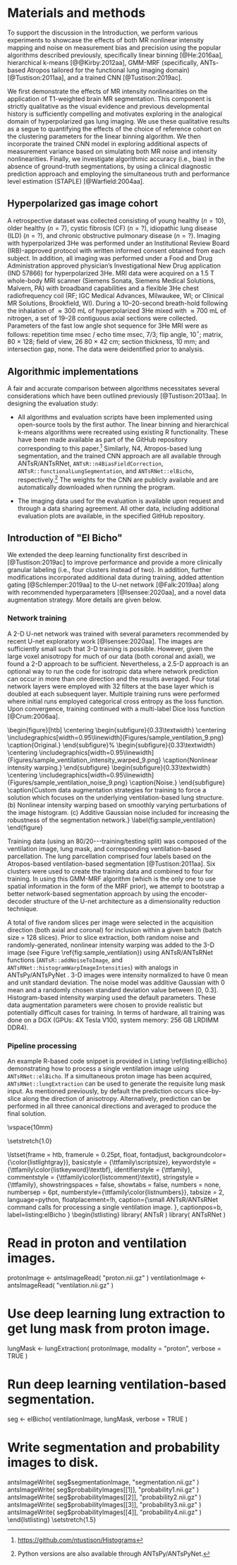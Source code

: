 
# Materials and methods

To support the discussion in the Introduction, we perform various experiments to
showcase the effects of both MR nonlinear intensity mapping and noise on
measurement bias and precision using the popular algorithms described
previously, specifically linear binning [@He:2016aa], hierarchical k-means
[@@Kirby:2012aa], GMM-MRF (specifically, ANTs-based Atropos tailored for
the functional lung imaging domain) [@Tustison:2011aa],
and a trained CNN [@Tustison:2019ac].

We first demonstrate the effects of MR intensity nonlinearities on the
application of T1-weighted brain MR segmentation.  This component is
strictly qualitative as the visual evidence and previous developmental history
is sufficiently compelling and motivates exploring in the analogical domain of
hyperpolarized gas lung imaging.  We use these qualitative results as a segue to
quantifying the effects of the choice of reference cohort on the clustering
parameters for the linear binning algorithm.  We then incorporate the
trained CNN model in exploring additional aspects of measurement variance based on
simulating both MR noise and intensity nonlinearities.  Finally, we investigate
algorithmic accuracy (i.e., bias) in the absence of ground-truth segmentations,
by using a clinical diagnostic prediction approach and employing the simultaneous
truth and performance level estimation (STAPLE) [@Warfield:2004aa].

## Hyperpolarized gas image cohort

A retrospective dataset was collected consisting of young healthy ($n=10$),
older healthy ($n=7$), cystic fibrosis (CF) ($n=?$), idiopathic lung disease
(ILD) ($n=?$), and chronic obstructive pulmonary disease ($n=?$).
Imaging with hyperpolarized 3He was
performed under an Institutional Review Board (IRB)-approved protocol with
written informed consent obtained from each subject. In addition, all imaging
was performed under a Food and Drug Administration approved physician’s
Investigational New Drug application (IND 57866) for hyperpolarized 3He. MRI
data were acquired on a 1.5 T whole-body MRI scanner (Siemens Sonata, Siemens
Medical Solutions, Malvern, PA) with broadband capabilities and a flexible 3He
chest radiofrequency coil (RF; IGC Medical Advances, Milwaukee, WI; or Clinical
MR Solutions, Brookfield, WI). During a 10–20-second breath-hold following the
inhalation of $\approx 300$ mL of hyperpolarized 3He mixed with $\approx 700$ mL
of nitrogen, a set of 19–28 contiguous axial sections were collected. Parameters
of the fast low angle shot sequence for 3He MRI were as follows: repetition time
msec / echo time msec, 7/3; flip angle, 10$^{\circ}$; matrix, 80 $\times$ 128;
field of view, 26 80 $\times$ 42 cm; section thickness, 10 mm; and intersection
gap, none. The data were deidentified prior to analysis.

## Algorithmic implementations

A fair and accurate comparison between algorithms necessitates several considerations
which have been outlined previously [@Tustison:2013aa].  In designing the evaluation
study:

* All algorithms and evaluation scripts have been implemented using open-source
  tools by the first author.  The linear binning and hierarchical k-means
  algorithms were recreated using existing R functionality.  These have been made
  available as part of the GitHub repository corresponding to this paper.[^2]
  Similarly, N4, Atropos-based lung segmentation, and the trained CNN approach are
  all available through ANTsR/ANTsRNet, ``ANTsR::n4BiasFieldCorrection``,
  ``ANTsR::functionalLungSegmentation``, and ``ANTsRNet::elBicho``, respectively.[^3]
  The weights for the CNN are publicly available and are automatically downloaded
  when running the program.

* The imaging data used for the evaluation is available upon request and through a data
  sharing agreement.  All other data, including additional evaluation plots are available,
  in the specified GitHub repository.

[^2]:  https://github.com/ntustison/Histograms

[^3]:  Python versions are also available through ANTsPy/ANTsPyNet.

## Introduction of "El Bicho"

We extended the deep learning functionality first described in
[@Tustison:2019ac] to improve performance and provide a more clinically granular
labeling (i.e., four clusters instead of two).  In addition, further
modifications incorporated additional data during training, added attention
gating [@Schlemper:2019aa] to the U-net network [@Falk:2019aa] along with
recommended hyperparameters [@Isensee:2020aa], and a novel data augmentation
strategy.  More details are given below.

### Network training

A 2-D U-net network was trained with several parameters recommended by recent
U-net exploratory work [@Isensee:2020aa].  The images are sufficiently small
such that 3-D training is possible.  However, given the large voxel anisotropy
for much of our data (both coronal and axial), we found a 2-D approach to be
sufficient.  Nevertheless, a 2.5-D approach is an optional way to run the code
for isotropic data where network prediction can occur in more than one direction
and the results averaged. Four total network layers were employed with 32
filters at the base layer which is doubled at each subsequent layer.  Multiple
training runs were performed where initial runs employed categorical cross
entropy as the loss function.  Upon convergence, training continued with a
multi-label Dice loss function [@Crum:2006aa].

\begin{figure}[htb]
  \centering
  \begin{subfigure}{0.33\textwidth}
    \centering
    \includegraphics[width=0.95\linewidth]{Figures/sample_ventilation_9.png}
    \caption{Original.}
  \end{subfigure}%
  \begin{subfigure}{0.33\textwidth}
    \centering
    \includegraphics[width=0.95\linewidth]{Figures/sample_ventilation_intensity_warped_9.png}
    \caption{Nonlinear intensity warping.}
  \end{subfigure}
  \begin{subfigure}{0.33\textwidth}
    \centering
    \includegraphics[width=0.95\linewidth]{Figures/sample_ventilation_noise_9.png}
    \caption{Noise.}
  \end{subfigure}
\caption{Custom data augmentation strategies for training to force a solution which
focuses on the underlying ventilation-based lung structure.  (b) Nonlinear intensity
warping based on smoothly varying perturbations of the image histogram.  (c) Additive Gaussian noise
included for increasing the robustness of the segmentation network.}
\label{fig:sample_ventilation}
\end{figure}

Training data (using an 80/20---training/testing split) was composed of the
ventilation image, lung mask, and corresponding ventilation-based parcellation.
The lung parcellation comprised four labels based on the Atropos-based
ventilation-based segmentation [@Tustison:2011aa]. Six clusters were used to
create the training data and combined to four for training. In using this GMM-MRF
algorithm (which is the only one to use spatial information in the form of the
MRF prior), we attempt to bootstrap a better network-based segmentation approach
by using the encoder-decoder structure of the U-net architecture as a
dimensionality reduction technique.

A total of five random slices per image were selected in the acquisition
direction (both axial and coronal) for inclusion within a given batch (batch
size = 128 slices). Prior to slice extraction, both random noise and
randomly-generated, nonlinear intensity warping was added to the 3-D image (see
Figure \ref{fig:sample_ventilation}) using ANTsR/ANTsRNet functions
(``ANTsR::addNoiseToImage``, and ``ANTsRNet::histogramWarpImageIntensities``)
with analogs in ANTsPy/ANTsPyNet .  3-D images were intensity normalized to have
0 mean and unit standard deviation.  The noise model was additive Gaussian with
0 mean and a randomly chosen standard deviation value between [0, 0.3].
Histogram-based intensity warping used the default parameters.  These data
augmentation parameters were chosen to provide realistic but potentially
difficult cases for training. In terms of hardware, all training was done on a
DGX (GPUs: 4X Tesla V100, system memory: 256 GB LRDIMM DDR4).

### Pipeline processing

An example R-based code snippet is provided in Listing \ref{listing:elBicho}
demonstrating how to process a single ventilation image using
``ANTsRNet::elBicho``. If a simultaneous proton image has been acquired,
``ANTsRNet::lungExtraction`` can be used to generate the requisite lung mask
input.  As mentioned previously, by default the prediction occurs slice-by-slice
along the direction of anisotropy. Alternatively, prediction can be performed
in all three canonical directions and averaged to produce the final solution.

\vspace{10mm}

\setstretch{1.0}

\lstset{frame = htb,
        framerule = 0.25pt,
        float,
        fontadjust,
        backgroundcolor={\color{listlightgray}},
        basicstyle = {\ttfamily\scriptsize},
        keywordstyle = {\ttfamily\color{listkeyword}\textbf},
        identifierstyle = {\ttfamily},
        commentstyle = {\ttfamily\color{listcomment}\textit},
        stringstyle = {\ttfamily},
        showstringspaces = false,
        showtabs = false,
        numbers = none,
        numbersep = 6pt,
        numberstyle={\ttfamily\color{listnumbers}},
        tabsize = 2,
        language=python,
        floatplacement=!h,
        caption={\small ANTsR/ANTsRNet command calls for processing
        a single ventilation image.
        },
        captionpos=b,
        label=listing:elBicho
        }
\begin{lstlisting}
library( ANTsR )
library( ANTsRNet )

# Read in proton and ventilation images.
protonImage <- antsImageRead( "proton.nii.gz" )
ventilationImage <- antsImageRead( "ventilation.nii.gz" )

# Use deep learning lung extraction to get lung mask from proton image.
lungMask <- lungExtraction( protonImage, modality = "proton", verbose = TRUE )

# Run deep learning ventilation-based segmentation.
seg <- elBicho( ventilationImage, lungMask, verbose = TRUE )

# Write segmentation and probability images to disk.
antsImageWrite( seg$segmentationImage, "segmentation.nii.gz" )
antsImageWrite( seg$probabilityImages[[1]], "probability1.nii.gz" )
antsImageWrite( seg$probabilityImages[[2]], "probability2.nii.gz" )
antsImageWrite( seg$probabilityImages[[3]], "probability3.nii.gz" )
antsImageWrite( seg$probabilityImages[[4]], "probability4.nii.gz" )
\end{lstlisting}
\setstretch{1.5}


